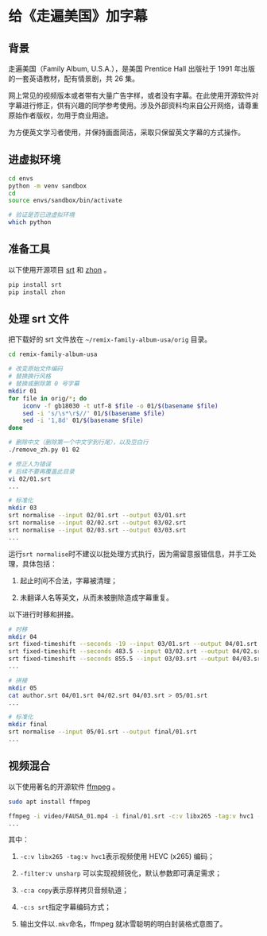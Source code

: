 # 给《走遍美国》加字幕

## 背景

走遍美国（Family Album, U.S.A.），是美国 Prentice Hall 出版社于 1991 年出版的一套英语教材，配有情景剧，共 26 集。

网上常见的视频版本或者带有大量广告字样，或者没有字幕。在此使用开源软件对字幕进行修正，供有兴趣的同学参考使用。涉及外部资料均来自公开网络，请尊重原始作者版权，勿用于商业用途。

为方便英文学习者使用，并保持画面简洁，采取只保留英文字幕的方式操作。

## 进虚拟环境

```bash
cd envs
python -m venv sandbox
cd
source envs/sandbox/bin/activate

# 验证是否已进虚拟环境
which python
```

## 准备工具

以下使用开源项目 [srt](https://github.com/cdown/srt) 和 [zhon](https://github.com/tsroten/zhon) 。

```bash
pip install srt
pip install zhon
```

## 处理 srt 文件

把下载好的 srt 文件放在 `~/remix-family-album-usa/orig` 目录。

```bash
cd remix-family-album-usa

# 改变原始文件编码
# 替换换行风格
# 替换或删除第 0 号字幕
mkdir 01
for file in orig/*; do
    iconv -f gb18030 -t utf-8 $file -o 01/$(basename $file)
    sed -i 's/\s*\r$//' 01/$(basename $file)
    sed -i '1,8d' 01/$(basename $file)
done

# 删除中文（删除第一个中文字到行尾），以及空白行
./remove_zh.py 01 02

# 修正人为错误
# 后续不要再覆盖此目录
vi 02/01.srt
...

# 标准化
mkdir 03
srt normalise --input 02/01.srt --output 03/01.srt
srt normalise --input 02/02.srt --output 03/02.srt
srt normalise --input 02/03.srt --output 03/03.srt
...
```

运行`srt normalise`时不建议以批处理方式执行，因为需留意报错信息，并手工处理，具体包括：

1. 起止时间不合法，字幕被清理；

2. 未翻译人名等英文，从而未被删除造成字幕重复。

以下进行时移和拼接。

```bash
# 时移
mkdir 04
srt fixed-timeshift --seconds -19 --input 03/01.srt --output 04/01.srt
srt fixed-timeshift --seconds 483.5 --input 03/02.srt --output 04/02.srt
srt fixed-timeshift --seconds 855.5 --input 03/03.srt --output 04/03.srt
...

# 拼接
mkdir 05
cat author.srt 04/01.srt 04/02.srt 04/03.srt > 05/01.srt
...

# 标准化
mkdir final
srt normalise --input 05/01.srt --output final/01.srt
...
```

## 视频混合

以下使用著名的开源软件 [ffmpeg](https://ffmpeg.org/) 。

```bash
sudo apt install ffmpeg

ffmpeg -i video/FAUSA_01.mp4 -i final/01.srt -c:v libx265 -tag:v hvc1 -filter:v unsharp -c:a copy -c:s srt video/FAUSA_01.mkv
...
```

其中：

1. `-c:v libx265 -tag:v hvc1`表示视频使用 HEVC (x265) 编码；

2. `-filter:v unsharp` 可以实现视频锐化，默认参数即可满足需求；

3. `-c:a copy`表示原样拷贝音频轨道；

4. `-c:s srt`指定字幕编码方式；

5. 输出文件以`.mkv`命名，ffmpeg 就冰雪聪明的明白封装格式意图了。
